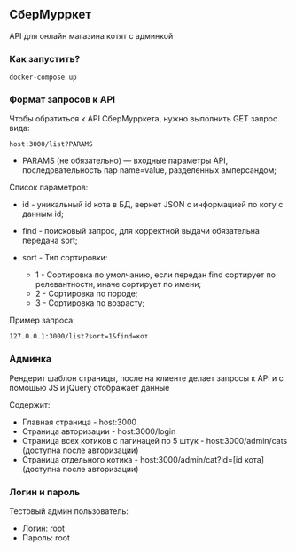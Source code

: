 ## СберМурркет

API для онлайн магазина котят с админкой

### Как запустить?
    docker-compose up

### Формат запросов к API

Чтобы обратиться к API СберМурркета, нужно выполнить GET запрос вида:

    host:3000/list?PARAMS
- PARAMS (не обязательно) — входные параметры API, последовательность пар name=value, разделенных амперсандом;

Список параметров:

- id - уникальный id кота в БД, вернет JSON с информацией по коту с данным id;
- find - поисковый запрос, для корректной выдачи обязательна передача sort;
- sort - Тип сортировки:

    - 1 - Сортировка по умолчанию, если передан find сортирует по релевантности, иначе сортирует по имени;
    - 2 - Сортировка по породе;
    - 3 - Сортировка по возрасту;

Пример запроса:

    127.0.0.1:3000/list?sort=1&find=кот

### Админка

Рендерит шаблон страницы, после на клиенте делает запросы к API и с помощью JS и jQuery отображает данные

Содержит:

- Главная страница - host:3000
- Страница авторизации - host:3000/login
- Страница всех котиков с пагинацей по 5 штук - host:3000/admin/cats (доступна после авторизации)
- Страница отдельного котика - host:3000/admin/cat?id=[id кота] (доступна после авторизации)

### Логин и пароль

Тестовый админ пользователь:

- Логин: root
- Пароль: root



